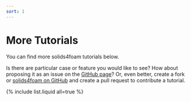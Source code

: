 ```yaml
---
sort: 1
---
```


# More Tutorials

You can find more solids4foam tutorials below.

Is there are particular case or feature you would like to see? How about proposing it as an issue on the [GitHub page](https://github.com/solids4foam/solids4foam/issues)? Or, even better, create a fork or [solids4foam on GitHub](https://github.com/solids4foam/solids4foam) and create a pull request to contribute a tutorial.

{% include list.liquid all=true %}
